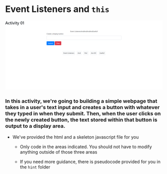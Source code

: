 # Event Listeners and `this`

![Activity 1](01.png)

### In this activity, we're going to building a simple webpage that takes in a user's text input and creates a button with whatever they typed in when they submit. Then, when the user clicks on the newly created button, the text stored within that button is output to a display area.

* We've provided the html and a skeleton javascript file for you

    * Only code in the areas indicated. You should not have to modify anything outside of those three areas

    * If you need more guidance, there is pseudocode provided for you in the `hint` folder

